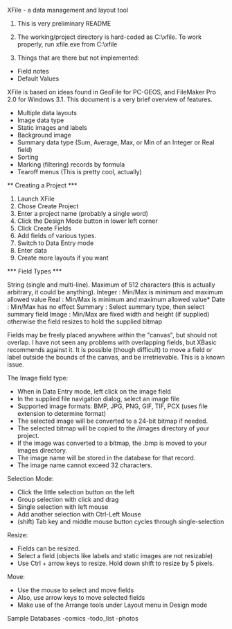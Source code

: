 XFile - a data management and layout tool

1. This is very preliminary README

2. The working/project directory is hard-coded as C:\xfile.  To work
properly, run xfile.exe from C:\xfile

4. Things that are there but not implemented:
  - Field notes
  - Default Values

XFile is based on ideas found in GeoFile for PC-GEOS, and FileMaker Pro 2.0
for Windows 3.1.  This document is a very brief overview of features.

- Multiple data layouts
- Image data type
- Static images and labels
- Background image
- Summary data type (Sum, Average, Max, or Min of an Integer or Real field)
- Sorting
- Marking (filtering) records by formula
- Tearoff menus (This is pretty cool, actually)

** Creating a Project ***

1. Launch XFile
2. Chose Create Project
3. Enter a project name (probably a single word)
4. Click the Design Mode button in lower left corner
5. Click Create Fields
6. Add fields of various types.
7. Switch to Data Entry mode
8. Enter data
9. Create more layouts if you want

*** Field Types ***

String (single and multi-line). Maximum of 512 characters (this is actually arbitrary, it could be anything).
Integer : Min/Max is minimum and maximum allowed value
Real    : Min/Max is minimum and maximum allowed value*
Date    : Min/Max has no effect
Summary : Select summary type, then select summary field
Image   : Min/Max are fixed width and height
      (if supplied) otherwise the field resizes to hold the supplied bitmap

Fields may be freely placed anywhere within the "canvas", but should not overlap.
I have not seen any problems with overlapping fields, but XBasic recommends against it.
It is possible (though difficult) to move a field or label outside the bounds of the canvas,
and be irretrievable.  This is a known issue.

The Image field type:
- When in Data Entry mode, left click on the image field
- In the supplied file navigation dialog, select an image file 
- Supported image formats: BMP, JPG, PNG, GIF, TIF, PCX (uses file extension to determine format)
- The selected image will be converted to a 24-bit bitmap if needed.
- The selected bitmap will be copied to the /images directory of your project.
- If the image was converted to a bitmap, the .bmp is moved to your images directory.
- The image name will be stored in the database for that record.
- The image name cannot exceed 32 characters.

Selection Mode:
- Click the little selection button on the left
- Group selection with click and drag
- Single selection with left mouse
- Add another selection with Ctrl-Left Mouse
- (shift) Tab key and middle mouse button cycles through single-selection

Resize:
- Fields can be resized.
- Select a field (objects like labels and static images are not resizable)
- Use Ctrl + arrow keys to resize.  Hold down shift to resize by 5 pixels.

Move:
- Use the mouse to select and move fields
- Also, use arrow keys to move selected fields
- Make use of the Arrange tools under Layout menu in Design mode

Sample Databases
-comics
-todo_list
-photos